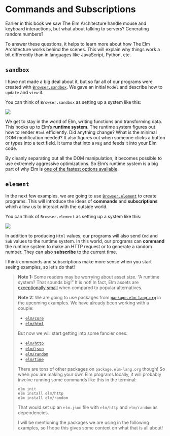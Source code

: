 # Commands and Subscriptions

Earlier in this book we saw The Elm Architecture handle mouse and keyboard interactions, but what about talking to servers? Generating random numbers?

To answer these questions, it helps to learn more about how The Elm Architecture works behind the scenes. This will explain why things work a bit differently than in languages like JavaScript, Python, etc.

## `sandbox`

I have not made a big deal about it, but so far all of our programs were created with [`Browser.sandbox`](https://package.elm-lang.org/packages/elm/browser/latest/Browser#sandbox). We gave an initial `Model` and describe how to `update` and `view` it.

You can think of `Browser.sandbox` as setting up a system like this:

![](https://guide.elm-lang.org/effects/diagrams/sandbox.svg)

We get to stay in the world of Elm, writing functions and transforming data. This hooks up to Elm’s **runtime system**. The runtime system figures out how to render `Html` efficiently. Did anything change? What is the minimal DOM modification needed? It also figures out when someone clicks a button or types into a text field. It turns that into a `Msg` and feeds it into your Elm code.

By cleanly separating out all the DOM manipulation, it becomes possible to use extremely aggressive optimizations. So Elm’s runtime system is a big part of why Elm is [one of the fastest options available](https://elm-lang.org/blog/blazing-fast-html-round-two).

## `element`

In the next few examples, we are going to use [`Browser.element`](https://package.elm-lang.org/packages/elm/browser/latest/Browser#element) to create programs. This will introduce the ideas of **commands** and **subscriptions** which allow us to interact with the outside world.

You can think of `Browser.element` as setting up a system like this:

![](https://guide.elm-lang.org/effects/diagrams/element.svg)

In addition to producing `Html` values, our programs will also send `Cmd` and `Sub` values to the runtime system. In this world, our programs can **command** the runtime system to make an HTTP request or to generate a random number. They can also **subscribe** to the current time.

I think commands and subscriptions make more sense when you start seeing examples, so let’s do that!

> **Note 1:** Some readers may be worrying about asset size. “A runtime system? That sounds big!” It is not! In fact, Elm assets are [exceptionally small](https://elm-lang.org/blog/small-assets-without-the-headache) when compared to popular alternatives.
>
> **Note 2:** We are going to use packages from [`package.elm-lang.org`](https://package.elm-lang.org) in the upcoming examples. We have already been working with a couple:
>
> *   [`elm/core`](https://package.elm-lang.org/packages/elm/core/latest/)
> *   [`elm/html`](https://package.elm-lang.org/packages/elm/html/latest/)
>
> But now we will start getting into some fancier ones:
>
> *   [`elm/http`](https://package.elm-lang.org/packages/elm/http/latest/)
> *   [`elm/json`](https://package.elm-lang.org/packages/elm/json/latest/)
> *   [`elm/random`](https://package.elm-lang.org/packages/elm/random/latest/)
> *   [`elm/time`](https://package.elm-lang.org/packages/elm/time/latest/)
>
> There are tons of other packages on `package.elm-lang.org` though! So when you are making your own Elm programs locally, it will probably involve running some commands like this in the terminal:
>
> ```shell
> elm init
> elm install elm/http
> elm install elm/random
>
> ```
>
> That would set up an `elm.json` file with `elm/http` and `elm/random` as dependencies.
>
> I will be mentioning the packages we are using in the following examples, so I hope this gives some context on what that is all about!